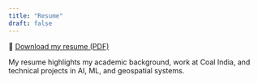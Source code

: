 ```yaml
---
title: "Resume"
draft: false
---
```


📄 [Download my resume (PDF)](/resume.pdf)

My resume highlights my academic background, work at Coal India, and technical projects in AI, ML, and geospatial systems.
